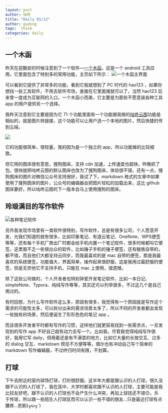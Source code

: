 ```yaml
---
layout: post
author: 咕咚
title: "Daily 01/12"
author: gudong
tags:  think
categories: daily
---
```


## 一个木函
昨天在逛酷安的时候注意到了一个软件—[一个木函](https://www.coolapk.com/apk/com.One.WoodenLetter)，这是一个 android 工具应用，它里面包含了特别多的常用功能，主页如下所示：
![一个木函主界面](http://img01.sogoucdn.com/app/a/100520146/2efd6804c1270414e66ab00ccaae0585)

可以看到它提供了非常多的功能，看到它我就想到了 PC 时代的 hao123 ，如果你想找一些工具软件，不用去软件市场，直接在它里面搜就可以了，当然 hao123 后来曾一度成为互联网的入口，一个木函小而美，它主要是为那些不愿意装各种工具 app 的用户提供另一个选择。

我昨天注意到它主要是因为它 71 个功能里面有一个功能跟我做的[咕咚云图](https://www.coolapk.com/apk/name.gudong.pic)功能是相似的，就是图片转链接，这个功能可以让用户选一个本地的图片，然后快捷的传到云端，

![](http://img02.sogoucdn.com/app/a/100520146/0833ce377fef6a3b7f63eca54dc95579)

它的功能很简单，很轻量，我的因为是一个独立的 app，所以功能做的比较细致。

但它用的图床很有意思，搜狗图床，支持 cdn 加速，上传速度也超快，昨晚抓了包，很快就把咕咚云图的默认图床也改为了搜狗图床，体验很不错，还有一点，搜狗图床的图片对微信公众号支持很好，我试了下，markdown 格式的文章中如果使用了搜狗图床的图片，公众号的编辑器会把图片轻松的加载出来，这比 github 图床要好。所以咕咚云图的下一版本会马上使用搜狗的图床。

## 玲琅满目的写作软件
![各种笔记软件](http://img04.sogoucdn.com/app/a/100520146/3e152461bfa6659e7fe268caf79614dc)

另外我发现市场里有一类软件很特别，写作软件，总是有很多公司，个人愿意开发，光我们知道的就有很多，比如印象笔记、有道云笔记、OneNote、WPS便签等等，还有每个手机厂商出厂时都会给手机内置一个笔记软件，很多时候都叫它便签，这里面不乏一些很出众的软件，比如锤子手机的锤子便签，还有魅族自带的，都不错，而且他们大都支持云同步，而我最喜欢的是 mac 自带的便签，那是我最喜欢的系统便签，功能强大，界面简单，操作起来很舒服，这是我用过最舒服的便签，但是无奈他它不支持手机，只能在 mac 上使用，很遗憾。

除了这些公司做的，个人开发者也特别钟爱开发笔记软件，比如一本日记、simpleNote、Typora、纯纯写作等等，其实还可以列举很多，不过这几个是自己用过的。

有时回想，为什么写作软件这么多，原因有很多，我觉得有一个原因就是写作这个需求的可能性太多，可以拆分出来的需求场景太多了，所以不同的开发者都会发现一些独有的场景，然后便诞生了形形色色的笔记  app 。

而且很多开发者平时都有写作的习惯，这样他们就更容易找到一些需求点，一旦发现别的写作 app 不好自己就有动力去写一个。比如我，尽管我觉得纯纯写作很好，我用它写 daily，但用着还是有不满意的地方，比如它大量的长按交互、过多的 dialog 交互、markdown 预览不方便等等，偶尔也有冲动自己写个简单的 markdown  写作编辑器，不过终归时间有限，不划算。

## 打球
下午去附近的室内球场打球，打的很舒服。这半年大都是跟认识的人打球，很久没跟不认识的人打球了，我在高中、大学时都喜欢跟不认识的人打球，主要可能是我比较友好吧，跟不认识的人打球也不会产生什么冲突，再加上球技还不错😊，乐于传球，所以跟一些陌生人打球反而可以认识一些不错的朋友…只是最近打球有点腰疼…悲剧(╥ω╥`)
